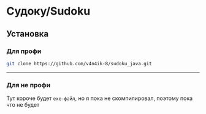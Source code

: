 # Судоку/Sudoku
## Установка
### Для профи
```bash
git clone https://github.com/v4n4ik-8/sudoku_java.git
```
___
### Для не профи
Тут короче будет `exe-файл`, но я пока не скомпилировал, поэтому пока что не будет

